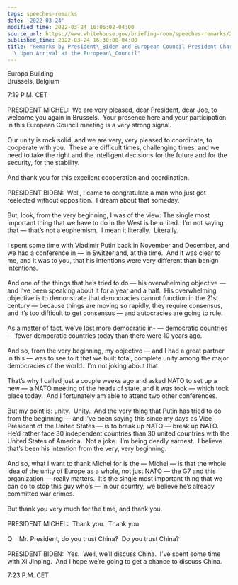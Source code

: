 ```yaml
---
tags: speeches-remarks
date: '2022-03-24'
modified_time: 2022-03-24 16:06:02-04:00
source_url: https://www.whitehouse.gov/briefing-room/speeches-remarks/2022/03/24/remarks-by-president-biden-and-european-council-president-charles-michel-upon-arrival-at-the-european-council/
published_time: 2022-03-24 16:30:00-04:00
title: "Remarks by President\_Biden and European Council President Charles Michel\
  \ Upon Arrival at the European\_Council"
---
```

 
Europa Building  
Brussels, Belgium

7:19 P.M. CET  
   
PRESIDENT MICHEL:  We are very pleased, dear President, dear Joe, to
welcome you again in Brussels.  Your presence here and your
participation in this European Council meeting is a very strong
signal.   
   
Our unity is rock solid, and we are very, very pleased to coordinate, to
cooperate with you.  These are difficult times, challenging times, and
we need to take the right and the intelligent decisions for the future
and for the security, for the stability.   
   
And thank you for this excellent cooperation and coordination.  
   
PRESIDENT BIDEN:  Well, I came to congratulate a man who just got
reelected without opposition.  I dream about that someday.  
   
But, look, from the very beginning, I was of the view: The single most
important thing that we have to do in the West is be united.  I’m not
saying that — that’s not a euphemism.  I mean it literally. 
Literally.  
   
I spent some time with Vladimir Putin back in November and December, and
we had a conference in — in Switzerland, at the time.  And it was clear
to me, and it was to you, that his intentions were very different than
benign intentions.  
   
And one of the things that he’s tried to do — his overwhelming objective
— and I’ve been speaking about it for a year and a half.  His
overwhelming objective is to demonstrate that democracies cannot
function in the 21st century — because things are moving so rapidly,
they require consensus, and it’s too difficult to get consensus — and
autocracies are going to rule.  
   
As a matter of fact, we’ve lost more democratic in- — democratic
countries — fewer democratic countries today than there were 10 years
ago.  
   
And so, from the very beginning, my objective — and I had a great
partner in this — was to see to it that we built total, complete unity
among the major democracies of the world.  I’m not joking about that.   
   
That’s why I called just a couple weeks ago and asked NATO to set up a
new — a NATO meeting of the heads of state, and it was took — which took
place today.  And I fortunately am able to attend two other
conferences.  
   
But my point is: unity.  Unity.  And the very thing that Putin has tried
to do from the beginning — and I’ve been saying this since my days as
Vice President of the United States — is to break up NATO — break up
NATO.  He’d rather face 30 independent countries than 30 united
countries with the United States of America.  Not a joke.  I’m being
deadly earnest.  I believe that’s been his intention from the very, very
beginning.  
   
And so, what I want to thank Michel for is the — Michel — is that the
whole idea of the unity of Europe as a whole, not just NATO — the G7 and
this organization — really matters.  It’s the single most important
thing that we can do to stop this guy who’s — in our country, we believe
he’s already committed war crimes.  
   
But thank you very much for the time, and thank you.  
   
PRESIDENT MICHEL:  Thank you.  Thank you.  
   
Q    Mr. President, do you trust China?  Do you trust China?  
   
PRESIDENT BIDEN:  Yes.  Well, we’ll discuss China.  I’ve spent some time
with Xi Jinping.  And I hope we’re going to get a chance to discuss
China.

7:23 P.M. CET

